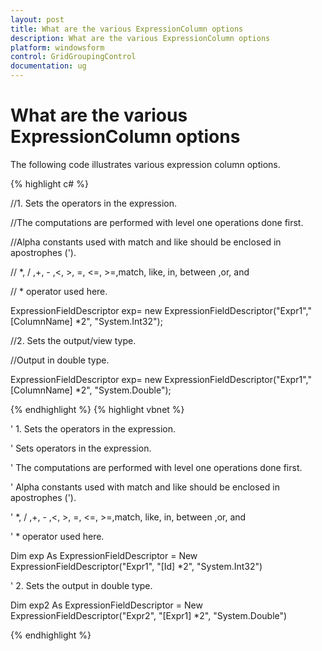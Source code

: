 ```yaml
---
layout: post
title: What are the various ExpressionColumn options
description: What are the various ExpressionColumn options
platform: windowsform
control: GridGroupingControl
documentation: ug
---
```


# What are the various ExpressionColumn options

The following code illustrates various expression column options.


{% highlight c# %}


//1. Sets the operators in the expression.

//The computations are performed with level one operations done first.

//Alpha constants used with match and like should be enclosed in apostrophes ('). 

// *, / ,+, - ,&lt;, &gt;, =, &lt;=, &gt;=,match, like, in, between ,or, and 

// * operator used here.

ExpressionFieldDescriptor exp= new ExpressionFieldDescriptor("Expr1","[ColumnName] *2", "System.Int32");



//2. Sets the output/view type.

//Output in double type.

ExpressionFieldDescriptor exp= new ExpressionFieldDescriptor("Expr1","[ColumnName] *2", "System.Double");


{% endhighlight  %}
{% highlight vbnet %}



' 1. Sets the operators in the expression. 

' Sets operators in the expression.  

' The computations are performed with level one operations done first.                      

' Alpha constants used with match and like should be enclosed in apostrophes ('). 

' *, / ,+, - ,&lt;, &gt;, =, &lt;=, &gt;=,match, like, in, between ,or, and 

' * operator used here.

Dim exp As ExpressionFieldDescriptor = New ExpressionFieldDescriptor("Expr1", "[Id] *2", "System.Int32")



' 2. Sets the output in double type.

Dim exp2 As ExpressionFieldDescriptor = New ExpressionFieldDescriptor("Expr2", "[Expr1] *2", "System.Double")

{% endhighlight  %}

